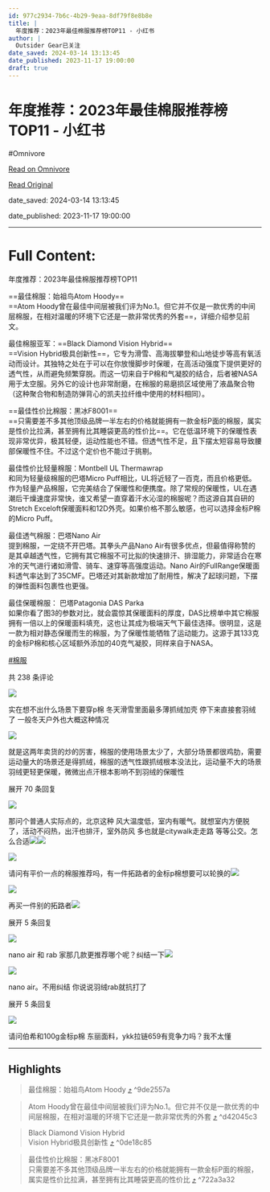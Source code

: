 ```yaml
---
id: 977c2934-7b6c-4b29-9eaa-8df79f8e8b8e
title: |
  年度推荐：2023年最佳棉服推荐榜TOP11 - 小红书
author: |
  Outsider Gear已关注
date_saved: 2024-03-14 13:13:45
date_published: 2023-11-17 19:00:00
draft: true
---
```


# 年度推荐：2023年最佳棉服推荐榜TOP11 - 小红书
#Omnivore

[Read on Omnivore](https://omnivore.app/me/2023-top-11-18e3df49fb8)

[Read Original](https://www.xiaohongshu.com/explore/6558b9bc0000000032027898?app_platform=ios&app_version=8.17&apptime=1702544717&appuid=6297cc6e000000002102baa2&author_share=1&share_from_user_hidden=true&type=normal&xhsshare=CopyLink)

date_saved: 2024-03-14 13:13:45

date_published: 2023-11-17 19:00:00

--- 

# Full Content: 

年度推荐：2023年最佳棉服推荐榜TOP11

==最佳棉服：始祖鸟Atom Hoody==  
==Atom Hoody曾在最佳中间层被我们评为No.1。但它并不仅是一款优秀的中间层棉服，在相对温暖的环境下它还是一款非常优秀的外套==，详细介绍参见前文。

最佳棉服亚军：==Black Diamond Vision Hybrid==  
==Vision Hybrid极具创新性==，它专为滑雪、高海拔攀登和山地徒步等高有氧活动而设计。其独特之处在于可以在你放慢脚步时保暖，在高活动强度下提供更好的透气性，从而避免频繁穿脱。而这一切来自于P棉和气凝胶的结合，后者被NASA用于太空服。另外它的设计也非常耐磨，在棉服的易磨损区域使用了液晶聚合物（这种聚合物和制造防弹背心的凯夫拉纤维中使用的材料相同）。

==最佳性价比棉服：黑冰F8001==  
==只需要差不多其他顶级品牌一半左右的价格就能拥有一款金标P面的棉服，属实是性价比拉满，甚至拥有比其睡袋更高的性价比==。它在低温环境下的保暖性表现非常优异，极其轻便，运动性能也不错。但透气性不足，且下摆太短容易导致腰部保暖性不住。不过这个定价也不能过于挑剔。

最佳性价比轻量棉服：Montbell UL Thermawrap  
和同为轻量级棉服的巴塔Micro Puff相比，UL将近轻了一百克，而且价格更低。作为轻量产品棉服，它完美结合了保暖性和便携度。除了常规的保暖性，UL在遇潮后干燥速度非常快，谁又希望一直穿着汗水沁湿的棉服呢？而这源自其自研的Stretch Exceloft保暖面料和12D外壳。如果价格不那么敏感，也可以选择金标P棉的Micro Puff。

最佳透气棉服：巴塔Nano Air  
提到棉服，一定绕不开巴塔。其拳头产品Nano Air有很多优点，但最值得称赞的是其卓越透气性，它拥有其它棉服不可比拟的快速排汗、排湿能力，非常适合在寒冷的天气进行诸如滑雪、骑车、速穿等高强度运动。Nano Air的FullRange保暖面料透气率达到了35CMF。巴塔还对其新款增加了耐用性，解决了起球问题，下摆的弹性面料包裹性也更强。

最佳保暖棉服： 巴塔Patagonia DAS Parka  
如果你看了图3的参数对比，就会震惊其保暖面料的厚度，DAS比榜单中其它棉服拥有一倍以上的保暖面料填充，这也让其成为极端天气下最佳选择。很明显，这是一款为相对静态保暖而生的棉服，为了保暖性能牺牲了运动能力。这源于其133克的金标P棉和核心区域额外添加的40克气凝胶，同样来自于NASA。

[#棉服](https://www.xiaohongshu.com/search%5Fresult?keyword=%25E6%25A3%2589%25E6%259C%258D&type=54&source=web%5Fnote%5Fdetail%5Fr10)

共 238 条评论

[![](https://proxy-prod.omnivore-image-cache.app/0x0,sLCHRdwtNfvu6Z1JQJkeY9gK7iO9qjybTwo4yZZwZ5yk/https://sns-avatar-qc.xhscdn.com/avatar/1040g2jo30qvueu7hha6g5o4ikiv093l60auq2bo?imageView2/2/w/120/format/jpg|imageMogr2/strip)](https://www.xiaohongshu.com/user/profile/6092a4be0000000001008ea6)

实在想不出什么场景下要穿p棉 冬天滑雪里面最多薄抓绒加壳 停下来直接套羽绒了 一般冬天户外也大概这种情况

[![](https://proxy-prod.omnivore-image-cache.app/0x0,soheDzRnBvKzmCii3Szhu8XvHc3Hzlxs9Xd-bDqJlqn8/https://sns-avatar-qc.xhscdn.com/avatar/615fca322174bd8cefc206f5.jpg?imageView2/2/w/120/format/jpg|imageMogr2/strip)](https://www.xiaohongshu.com/user/profile/5d6f828a0000000001019946)

就是这两年卖货的炒的厉害，棉服的使用场景太少了，大部分场景都很鸡肋，需要运动量大的场景还是得抓绒，棉服的透气性跟抓绒根本没法比，运动量不大的场景羽绒更轻更保暖，微微出点汗根本影响不到羽绒的保暖性

展开 70 条回复

[![](https://proxy-prod.omnivore-image-cache.app/0x0,suSHNtva8bp5n_egkQ4dxUZlD38S5j6vsWRjeaxH6UV8/https://sns-avatar-qc.xhscdn.com/avatar/6368e2d8000000001f015528.jpg?imageView2/2/w/120/format/jpg|imageMogr2/strip)](https://www.xiaohongshu.com/user/profile/6368e2d8000000001f015528)

那问个普通人实际点的，北京这种 风大温度低，室内有暖气。就想室内方便脱了，活动不闷热，出汗也排汗，室外防风 多也就是citywalk走走路 等等公交。怎么合适![](https://proxy-prod.omnivore-image-cache.app/0x0,sQli9eS8Hl5NwR29UgvJT0g359eSVZa-RtoDzZtcd9Sg/https://picasso-static.xiaohongshu.com/fe-platform/d1a34cf8aeac526d36890d3e8f727192a6808ecf.png)![](https://proxy-prod.omnivore-image-cache.app/0x0,sQli9eS8Hl5NwR29UgvJT0g359eSVZa-RtoDzZtcd9Sg/https://picasso-static.xiaohongshu.com/fe-platform/d1a34cf8aeac526d36890d3e8f727192a6808ecf.png)

[![](https://proxy-prod.omnivore-image-cache.app/0x0,sThjx-JcjF6Z62RsOlrDvomiFo1V6oFsyXBPD0Yh6vko/https://sns-avatar-qc.xhscdn.com/avatar/1040g2jo30qfk0g4b0c005niu71ig854h9ijv3eg?imageView2/2/w/120/format/jpg|imageMogr2/strip)](https://www.xiaohongshu.com/user/profile/5e5e38650000000001001491)

请问有平价一点的棉服推荐吗，有一件拓路者的金标p棉想要可以轮换的![](https://proxy-prod.omnivore-image-cache.app/0x0,sQli9eS8Hl5NwR29UgvJT0g359eSVZa-RtoDzZtcd9Sg/https://picasso-static.xiaohongshu.com/fe-platform/d1a34cf8aeac526d36890d3e8f727192a6808ecf.png)

[![](https://proxy-prod.omnivore-image-cache.app/0x0,sEy6qESvnP7xSEWS0jzMCsdbAk6xXrX8O1FjgBvtUbf0/https://sns-avatar-qc.xhscdn.com/avatar/1040g2jo30scqg02h3e605ncm0qn08kefjmb3e7g?imageView2/2/w/120/format/jpg|imageMogr2/strip)](https://www.xiaohongshu.com/user/profile/5d9606ae00000000010051cf)

再买一件别的拓路者![](https://proxy-prod.omnivore-image-cache.app/0x0,sQli9eS8Hl5NwR29UgvJT0g359eSVZa-RtoDzZtcd9Sg/https://picasso-static.xiaohongshu.com/fe-platform/d1a34cf8aeac526d36890d3e8f727192a6808ecf.png)

展开 5 条回复

[![](https://proxy-prod.omnivore-image-cache.app/0x0,sChTC6M9bZz81dpoyfbPKmXBk1bBZXwhm4owEygjwuAs/https://sns-avatar-qc.xhscdn.com/avatar/6417cdd71633662142feedae.jpg?imageView2/2/w/120/format/jpg|imageMogr2/strip)](https://www.xiaohongshu.com/user/profile/5667769a447608231eeda131)

nano air 和 rab 家那几款更推荐哪个呢？纠结一下![](https://proxy-prod.omnivore-image-cache.app/0x0,swLJ3Am5BGjvrD68JGNcwxNna-d0qVq3bHyc1seaHfaU/https://picasso-static.xiaohongshu.com/fe-platform/ca75b2fc85b0a3e171fe5df1cbf90efdcd3ba571.png)

[![](https://proxy-prod.omnivore-image-cache.app/0x0,sEy6qESvnP7xSEWS0jzMCsdbAk6xXrX8O1FjgBvtUbf0/https://sns-avatar-qc.xhscdn.com/avatar/1040g2jo30scqg02h3e605ncm0qn08kefjmb3e7g?imageView2/2/w/120/format/jpg|imageMogr2/strip)](https://www.xiaohongshu.com/user/profile/5d9606ae00000000010051cf)

nano air。不用纠结 你说说羽绒rab就抗打了

展开 5 条回复

[![](https://proxy-prod.omnivore-image-cache.app/0x0,siDLUArhL2CuX3EjMIu_GtOMS071YCWncZPDF7s8VGzs/https://sns-avatar-qc.xhscdn.com/avatar/5c6654cfcc32620001559ed6.jpg?imageView2/2/w/120/format/jpg|imageMogr2/strip)](https://www.xiaohongshu.com/user/profile/5c6653d2000000001200d1ef)

请问伯希和100g金标p棉 东丽面料，ykk拉链659有竞争力吗？我不太懂

---

## Highlights

> 最佳棉服：始祖鸟Atom Hoody [⤴️](https://omnivore.app/me/2023-top-11-18e3df49fb8#9de2557a-c35c-4788-8a8f-3a72019e07af)  ^9de2557a

> Atom Hoody曾在最佳中间层被我们评为No.1。但它并不仅是一款优秀的中间层棉服，在相对温暖的环境下它还是一款非常优秀的外套 [⤴️](https://omnivore.app/me/2023-top-11-18e3df49fb8#d42045c3-10b3-436d-84bf-eb62d8b4a917)  ^d42045c3

> Black Diamond Vision Hybrid  
> Vision Hybrid极具创新性 [⤴️](https://omnivore.app/me/2023-top-11-18e3df49fb8#0de18c85-f9b4-475b-bf56-173e368a9375)  ^0de18c85

> 最佳性价比棉服：黑冰F8001  
> 只需要差不多其他顶级品牌一半左右的价格就能拥有一款金标P面的棉服，属实是性价比拉满，甚至拥有比其睡袋更高的性价比 [⤴️](https://omnivore.app/me/2023-top-11-18e3df49fb8#722a3a32-7242-40fa-bd51-885881085974)  ^722a3a32

